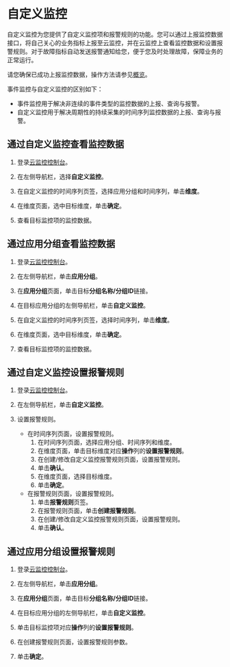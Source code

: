 # 自定义监控

自定义监控为您提供了自定义监控项和报警规则的功能。您可以通过上报监控数据接口，将自己关心的业务指标上报至云监控，并在云监控上查看监控数据和设置报警规则。对于故障指标自动发送报警通知给您，便于您及时处理故障，保障业务的正常运行。

请您确保已成功上报监控数据，操作方法请参见[概览](/intl.zh-CN/自定义监控/上报监控数据/概览.md)。

事件监控与自定义监控的区别如下：

-   事件监控用于解决非连续的事件类型的监控数据的上报、查询与报警。
-   自定义监控用于解决周期性的持续采集的时间序列监控数据的上报、查询与报警。

## 通过自定义监控查看监控数据

1.  登录[云监控控制台](https://cms-intl.console.aliyun.com)。

2.  在左侧导航栏，选择**自定义监控**。

3.  在自定义监控的时间序列页签，选择应用分组和时间序列，单击**维度**。

4.  在维度页面，选中目标维度，单击**确定**。

5.  查看目标监控项的监控数据。


## 通过应用分组查看监控数据

1.  登录[云监控控制台](https://cms-intl.console.aliyun.com)。

2.  在左侧导航栏，单击**应用分组**。

3.  在**应用分组**页面，单击目标**分组名称/分组ID**链接。

4.  在目标应用分组的左侧导航栏，单击**自定义监控**。

5.  在自定义监控的时间序列页签，选择时间序列，单击**维度**。

6.  在维度页面，选中目标维度，单击**确定**。

7.  查看目标监控项的监控数据。


## 通过自定义监控设置报警规则

1.  登录[云监控控制台](https://cms-intl.console.aliyun.com)。

2.  在左侧导航栏，单击**自定义监控**。

3.  设置报警规则。

    -   在时间序列页面，设置报警规则。
        1.  在时间序列页面，选择应用分组、时间序列和维度。
        2.  在维度页面，单击目标维度对应**操作**列的**设置报警规则**。
        3.  在创建/修改自定义监控报警规则页面，设置报警规则。
        4.  单击**确认**。
        5.  在维度页面，选择目标维度。
        6.  单击**确定**。
    -   在报警规则页面，设置报警规则。
        1.  单击**报警规则**页签。
        2.  在报警规则页面，单击**创建报警规则**。
        3.  在创建/修改自定义监控报警规则页面，设置报警规则。
        4.  单击**确认**。

## 通过应用分组设置报警规则

1.  登录[云监控控制台](https://cms-intl.console.aliyun.com)。

2.  在左侧导航栏，单击**应用分组**。

3.  在**应用分组**页面，单击目标**分组名称/分组ID**链接。

4.  在目标应用分组的左侧导航栏，单击**自定义监控**。

5.  单击目标监控项对应**操作**列的**设置报警规则**。

6.  在创建报警规则页面，设置报警规则参数。

7.  单击**确定**。


